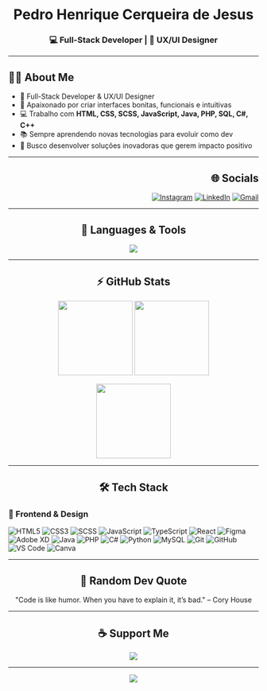 <h1 align="center">Pedro Henrique Cerqueira de Jesus </h1>
<h3 align="center">💻 Full-Stack Developer | 🎨 UX/UI Designer</h3>

---

## 👨‍💻 About Me
- 🚀 Full-Stack Developer & UX/UI Designer  
- 🎨 Apaixonado por criar interfaces bonitas, funcionais e intuitivas  
- 💻 Trabalho com **HTML, CSS, SCSS, JavaScript, Java, PHP, SQL, C#, C++**  
- 📚 Sempre aprendendo novas tecnologias para evoluir como dev  
- 🎯 Busco desenvolver soluções inovadoras que gerem impacto positivo  

---

<div align="right">
  
## 🌐 Socials
[![Instagram](https://img.shields.io/badge/Instagram-%23E4405F.svg?style=for-the-badge&logo=Instagram&logoColor=white)](https://instagram.com/Beu266)
[![LinkedIn](https://img.shields.io/badge/LinkedIn-%230077B5.svg?style=for-the-badge&logo=linkedin&logoColor=white)](https://www.linkedin.com/in/pedro-henrique-cerqueira-de-jesus-26b116318)
[![Gmail](https://img.shields.io/badge/Gmail-D14836?style=for-the-badge&logo=gmail&logoColor=white)](mailto:pedrohenriquecerqueiraj@gmail.com)

</div>

---

<h2 align="center">📑 Languages & Tools</h2>
<p align="center">
  <img src="https://skillicons.dev/icons?i=html,css,scss,js,ts,react,java,php,cs,cpp,python,mysql,git,github,figma,xd,canva" />
</p>

---

<h2 align="center">⚡ GitHub Stats</h2>
<p align="center">
  <img src="https://github-readme-stats.vercel.app/api?username=PedroHenriqueCJ&theme=rose_pine&hide_border=false&include_all_commits=false&count_private=false" height="150"/>
  <img src="https://streak-stats.demolab.com?user=PedroHenriqueCJ&theme=rose_pine&hide_border=false" height="150"/>
</p>
<p align="center">
  <img src="https://github-readme-stats.vercel.app/api/top-langs/?username=PedroHenriqueCJ&theme=rose_pine&hide_border=false&include_all_commits=false&count_private=false&layout=compact" height="150"/>
</p>

---

<h2 align="center">🛠 Tech Stack</h2>

### 🎨 Frontend & Design
![HTML5](https://img.shields.io/badge/HTML5-E34F26?style=for-the-badge&logo=html5&logoColor=white)
![CSS3](https://img.shields.io/badge/CSS3-1572B6?style=for-the-badge&logo=css3&logoColor=white)
![SCSS](https://img.shields.io/badge/SCSS-CC6699?style=for-the-badge&logo=sass&logoColor=white)
![JavaScript](https://img.shields.io/badge/JavaScript-F7DF1E?style=for-the-badge&logo=javascript&logoColor=black)
![TypeScript](https://img.shields.io/badge/TypeScript-007ACC?style=for-the-badge&logo=typescript&logoColor=white)
![React](https://img.shields.io/badge/React-20232A?style=for-the-badge&logo=react&logoColor=61DAFB)
![Figma](https://img.shields.io/badge/Figma-F24E1E?style=for-the-badge&logo=figma&logoColor=white)
![Adobe XD](https://img.shields.io/badge/Adobe%20XD-470137?style=for-the-badge&logo=Adobe%20XD&logoColor=FF61F6)
![Java](https://img.shields.io/badge/Java-ED8B00?style=for-the-badge&logo=openjdk&logoColor=white)
![PHP](https://img.shields.io/badge/PHP-777BB4?style=for-the-badge&logo=php&logoColor=white)
![C#](https://img.shields.io/badge/C%23-239120?style=for-the-badge&logo=c-sharp&logoColor=white)
![Python](https://img.shields.io/badge/Python-3776AB?style=for-the-badge&logo=python&logoColor=white)
![MySQL](https://img.shields.io/badge/MySQL-4479A1?style=for-the-badge&logo=mysql&logoColor=white)
![Git](https://img.shields.io/badge/Git-F05032?style=for-the-badge&logo=git&logoColor=white)
![GitHub](https://img.shields.io/badge/GitHub-181717?style=for-the-badge&logo=github&logoColor=white)
![VS Code](https://img.shields.io/badge/VS_Code-007ACC?style=for-the-badge&logo=visual-studio-code&logoColor=white)
![Canva](https://img.shields.io/badge/Canva-%2300C4CC.svg?style=for-the-badge&logo=Canva&logoColor=white)

---

<h2 align="center">📌 Random Dev Quote</h2>
<p align="center">
  "Code is like humor. When you have to explain it, it’s bad." – Cory House
</p>

---

<h2 align="center">☕ Support Me</h2>
<p align="center">
  <a href="https://www.buymeacoffee.com/seuusuario">
    <img src="https://img.shields.io/badge/Buy%20Me%20a%20Coffee-ffdd00?style=for-the-badge&logo=buy-me-a-coffee&logoColor=black"/>
  </a>
</p>

---

<p align="center">
  <img src="https://visitcount.itsvg.in/api?id=PedroHenriqueCJ&icon=0&color=6" />
</p>

<!-- Proudly created with ❤️ by Pedro Henrique -->
